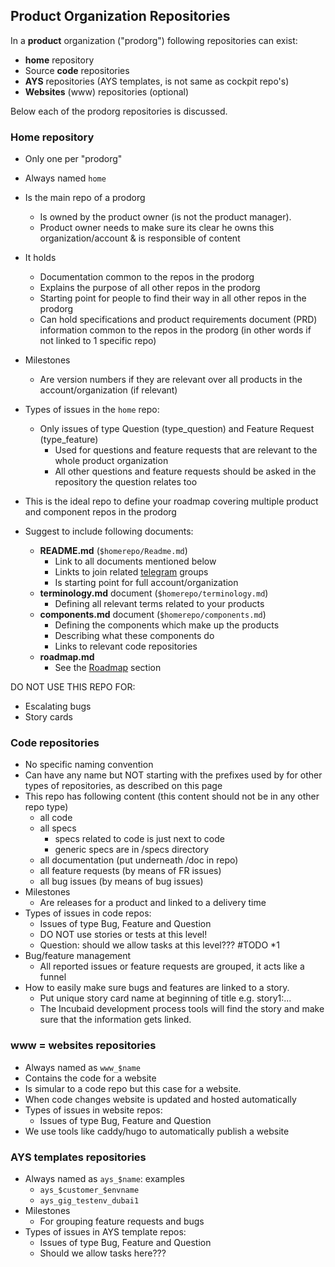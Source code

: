 ## Product Organization Repositories

In a **product** organization \("prodorg"\) following repositories can exist:

* **home** repository
* Source **code** repositories
* **AYS** repositories \(AYS templates, is not same as cockpit repo's\)
* **Websites** \(www\) repositories \(optional\)

Below each of the prodorg repositories is discussed.

### Home repository

* Only one per "prodorg"
* Always named `home`
* Is the main repo of a prodorg
  * Is owned by the product owner \(is not the product manager\).
  * Product owner needs to make sure its clear he owns this organization/account & is responsible of content
* It holds
  * Documentation common to the repos in the prodorg
  * Explains the purpose of all other repos in the prodorg
  * Starting point for people to find their way in all other repos in the prodorg
  * Can hold specifications and product requirements document \(PRD\) information common to the repos in the prodorg \(in other words if not linked to 1 specific repo\)
* Milestones
  * Are version numbers if they are relevant over all products in the account/organization \(if relevant\)
* Types of issues in the `home` repo:
  * Only issues of type Question \(type\_question\) and Feature Request \(type\_feature\)
    * Used for questions and feature requests that are relevant to the whole product organization
    * All other questions and feature requests should be asked in the repository the question relates too
* This is the ideal repo to define your roadmap covering multiple product and component repos in the prodorg

* Suggest to include following documents:

  * **README.md** \(`$homerepo/Readme.md`\)
    * Link to all documents mentioned below
    * Linkts to join related [telegram](telegram.md) groups
    * Is starting point for full account/organization
  * **terminology.md** document \(`$homerepo/terminology.md`\)
    * Defining all relevant terms related to your products
  * **components.md** document \(`$homerepo/components.md`\)
    * Defining the components which make up the products
    * Describing what these components do
    * Links to relevant code repositories
  * **roadmap.md**
    * See the [Roadmap](roadmap.md) section

DO NOT USE THIS REPO FOR:

* Escalating bugs
* Story cards

### Code repositories

* No specific naming convention
* Can have any name but NOT starting with the prefixes used by for other types of repositories, as described on this page
* This repo has following content \(this content should not be in any other repo type\)
  * all code
  * all specs
    * specs related to code is just next to code
    * generic specs are in /specs directory
  * all documentation \(put underneath /doc in repo\)
  * all feature requests \(by means of FR issues\)
  * all bug issues \(by means of bug issues\)
* Milestones
  * Are releases for a product and linked to a delivery time
* Types of issues in code repos:
  * Issues of type Bug, Feature and Question
  * DO NOT use stories or tests at this level!
  * Question: should we allow tasks at this level??? \#TODO \*1
* Bug/feature management
  * All reported issues or feature requests are grouped, it acts like a funnel
* How to easily make sure bugs and features are linked to a story.
  * Put unique story card name at beginning of title e.g. story1:...
  * The Incubaid development process tools will find the story and make sure that the information gets linked.

### www = websites repositories

* Always named as `www_$name`
* Contains the code for a website
* Is simular to a code repo but this case for a website.
* When code changes website is updated and hosted automatically
* Types of issues in website repos:
  * Issues of type Bug, Feature and Question
* We use tools like caddy/hugo to automatically publish a website

### AYS templates repositories

* Always named as `ays_$name`: examples
  * `ays_$customer_$envname`
  * `ays_gig_testenv_dubai1`
* Milestones
  * For grouping feature requests and bugs
* Types of issues in AYS template repos:
  * Issues of type Bug, Feature and Question
  * Should we allow tasks here???



